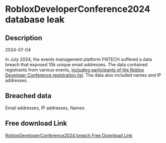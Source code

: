 # RobloxDeveloperConference2024 database leak

## Description

2024-07-04

In July 2024, the events management platform FNTECH suffered a data breach that exposed 10k unique email addresses. The data contained registrants from various events, <a href="https://x.com/Roblox_RTC/status/1809300821701427220" target="_blank" rel="noopener">including participants of the Roblox Developer Conference registration list</a>. The data also included names and IP addresses.

## Breached data

Email addresses, IP addresses, Names

## Free download Link

[RobloxDeveloperConference2024 breach Free Download Link](https://link-to.net/1229997/478.5399189419748/dynamic/?r=aHR0cHM6Ly93d3cubWVkaWFmaXJlLmNvbS92aWV3L2g5cndicTNqUk9NVlRhVS9mbnRlY2guY29tL2ZpbGU=)